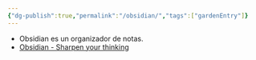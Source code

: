 ```yaml
---
{"dg-publish":true,"permalink":"/obsidian/","tags":["gardenEntry"]}
---
```


- Obsidian es un organizador de notas.
- [Obsidian - Sharpen your thinking](https://obsidian.md/)